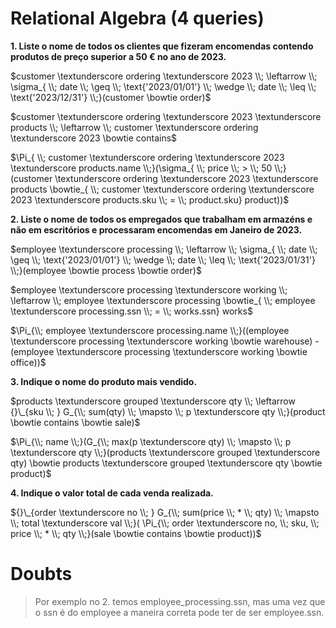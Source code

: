 # Relational Algebra (4 queries)

__1. Liste o nome de todos os clientes que fizeram encomendas contendo produtos de preço superior a 50 € no ano de 2023.__

$customer \textunderscore ordering \textunderscore 2023 \\; \leftarrow \\; \sigma_{ \\; date \\; \geq \\; \text{'2023/01/01'} \\; \wedge \\; date \\; \leq \\; \text{'2023/12/31'} \\;}(customer \bowtie order)$

$customer \textunderscore ordering \textunderscore 2023 \textunderscore products \\; \leftarrow \\;  customer \textunderscore ordering \textunderscore 2023 \bowtie contains$

$\Pi_{ \\; customer \textunderscore ordering \textunderscore 2023 \textunderscore products.name \\;}(\sigma_{ \\; price \\; > \\; 50 \\;}(customer \textunderscore ordering \textunderscore 2023 \textunderscore products \bowtie_{ \\; customer \textunderscore ordering \textunderscore 2023 \textunderscore products.sku \\; = \\; product.sku} product))$

__2. Liste o nome de todos os empregados que trabalham em armazéns e não em escritórios e processaram encomendas em Janeiro de 2023.__

$employee \textunderscore processing \\; \leftarrow \\; \sigma_{ \\; date \\; \geq \\; \text{'2023/01/01'} \\; \wedge \\; date \\; \leq \\; \text{'2023/01/31'} \\;}(employee \bowtie process \bowtie order)$

$employee \textunderscore processing \textunderscore working \\; \leftarrow \\; employee \textunderscore processing \bowtie_{ \\; employee \textunderscore processing.ssn \\; = \\; works.ssn} works$

$\Pi_{\\; employee \textunderscore processing.name \\;}((employee \textunderscore processing \textunderscore working \bowtie warehouse) - (employee \textunderscore processing \textunderscore working \bowtie office))$


__3. Indique o nome do produto mais vendido.__

$products \textunderscore grouped \textunderscore qty \\; \leftarrow {}\_{sku \\; } G_{\\; sum(qty) \\; \mapsto \\; p \textunderscore qty \\;}(product \bowtie contains \bowtie sale)$

$\Pi_{\\; name \\;}(G_{\\; max(p \textunderscore qty) \\; \mapsto \\; p \textunderscore qty \\;}(products \textunderscore grouped \textunderscore qty) \bowtie products \textunderscore grouped \textunderscore qty \bowtie product)$

__4. Indique o valor total de cada venda realizada.__

${}\_{order \textunderscore no \\; } G_{\\; sum(price \\; * \\; qty) \\; \mapsto \\; total \textunderscore val \\;}( \Pi_{\\; order \textunderscore no, \\; sku, \\; price \\; * \\; qty \\;}(sale \bowtie contains \bowtie product))$

# Doubts

> Por exemplo no 2. temos employee_processing.ssn, mas uma vez que o ssn é do employee a maneira correta pode ter de ser employee.ssn.
